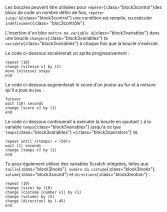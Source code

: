 Les boucles peuvent être utilisées pour `répéter`{:class="block3control"}des blocs de code un nombre défini de fois, `répéter jusqu'à`{:class="block3control"} une condition est remplie, ou exécuter ` indéfiniment`{:class= "bloc3contrôle"}.

L'insertion d'un bloc `mettre ma variable à`{:class="block3variables"} dans une boucle `changera`{:class="block3variables"} ta `variable`{:class="block3variables"} à chaque fois que la boucle s'exécute.

Le code ci-dessous accélérerait un sprite progressivement :

```blocks3
repeat (10)
change [vitesse v] by (1)
move (vitesse) steps
end
```

Le code ci-dessous augmenterait le score d'un joueur au fur et à mesure qu'il a joué au jeu :

```blocks3
forever
wait (10) seconds
change [score v] by (1)
end
```

Le code ci-dessous continuerait à exécuter la boucle en ajoutant `1` à la variable `temps`{:class="block3variables"} jusqu'à ce que `temps`{:class="block3variables"} `=`{:class="block3operators"} `50`.

```blocks3
repeat until <(temps) = (50)>
wait (1) seconds
change [temps v] by (1)
end
```

Tu peux également utiliser des variables Scratch intégrées, telles que `taille`{:class="block3looks"}, `numéro du costume`{:class="block3looks"}, `volume`{:class="block3sound"} et `directions`{:class="block3motion"} :

```blocks3
repeat (10)
change (size) by (10)
change (costume [number v]) by (1)
change (volume) by (5)
change (direction) by (-45)
end
```  


